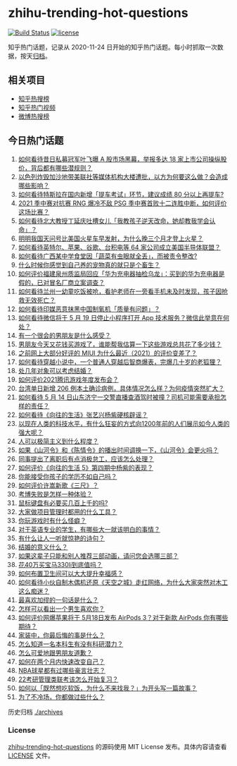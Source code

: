 # zhihu-trending-hot-questions

[![Build Status](https://github.com/justjavac/zhihu-trending-hot-questions/workflows/ci/badge.svg?branch=master)](https://github.com/justjavac/zhihu-trending-hot-questions/actions)
[![license](https://img.shields.io/github/license/justjavac/zhihu-trending-hot-questions)](https://github.com/justjavac/zhihu-trending-hot-questions/blob/master/LICENSE)

知乎热门话题，记录从 2020-11-24 日开始的知乎热门话题。每小时抓取一次数据，按天[归档](./archives)。

## 相关项目

- [知乎热搜榜](https://github.com/justjavac/zhihu-trending-top-search)
- [知乎热门视频](https://github.com/justjavac/zhihu-trending-hot-video)
- [微博热搜榜](https://github.com/justjavac/weibo-trending-hot-search)

## 今日热门话题

<!-- BEGIN -->
<!-- 最后更新时间 Mon May 17 2021 02:19:14 GMT+0800 (China Standard Time) -->

1. [如何看待昔日私募冠军叶飞曝 A 股市场黑幕，举报多达 18
   家上市公司操纵股价，背后都有哪些潜规则？](https://www.zhihu.com/question/459558051)
2. [以色列炸毁加沙地带美联社等媒体机构大楼遭批，以方为何要这么做？会造成哪些影响？](https://www.zhihu.com/question/459696493)
3. [如何看待特斯拉在国内新增「提车考试」环节，建议成绩 80
   分以上再提车?](https://www.zhihu.com/question/459595338)
4. [2021 季中赛对抗赛 RNG 爆冷不敌 PSG
   季中赛首败十二连胜中断，如何评价这场比赛？](https://www.zhihu.com/question/459807055)
5. [如何看待北大教授丁延庆吐槽女儿「我教孩子逆天改命，她却教我学会认命」？](https://www.zhihu.com/question/459213529)
6. [明明我国天问号比美国火星车早发射，为什么晚三个月才登上火星？](https://www.zhihu.com/question/445286711)
7. [如何看待英特尔、苹果、谷歌、台积电等 64
   家公司成立美国半导体联盟？](https://www.zhihu.com/question/459482645)
8. [如何看待广西某中学食堂因「蔬菜有虫眼就全丢」，而被责令整改?](https://www.zhihu.com/question/459462929)
9. [什么时候你感觉到自己养的宠物真的就只是个畜生？](https://www.zhihu.com/question/344278401)
10. [如何评价福建泉州质监局回应「华为充电器抽检乌龙」：买到的华为充电器是假的，已对冒名厂商立案调查？](https://www.zhihu.com/question/459575426)
11. [如何看待兰州一幼童吃饭被呛，看护老师在一旁看手机未及时发现，孩子因抢救无效死亡？](https://www.zhihu.com/question/459515468)
12. [如何看待印媒恶意抹黑中国制氧机「质量有问题」？](https://www.zhihu.com/question/459700129)
13. [如何看待微信将于 5 月 19 日停止小程序打开 App
    技术服务？微信此举意在何处？](https://www.zhihu.com/question/459459278)
14. [有一个很会的男朋友是什么感受？](https://www.zhihu.com/question/391872560)
15. [男朋友今天又花钱买游戏了，谁能帮我估算一下这些游戏总共花了多少钱？](https://www.zhihu.com/question/453441147)
16. [之前网上大部分好评的 MIUI
    为什么最近（2021）的评价变差了？](https://www.zhihu.com/question/452169697)
17. [如何看待穿越小说中，一个普通人穿越后智商爆表，完爆几十岁的老狐狸？](https://www.zhihu.com/question/376857581)
18. [处几年对象可以考虑结婚？](https://www.zhihu.com/question/450899653)
19. [如何评价2021腾讯游戏年度发布会？](https://www.zhihu.com/question/459484973)
20. [台湾单日新增 206
    例本土确诊病例，具体情况怎么样？为何疫情突然扩大？](https://www.zhihu.com/question/459736953)
21. [如何看待 5 月 14
    日山东济宁一交警直播查酒驾时被撞？司机可能需要承担怎样的责任？](https://www.zhihu.com/question/459588410)
22. [如何看待《向往的生活》张艺兴杨紫硬核辟谣？](https://www.zhihu.com/question/459521803)
23. [以现在人类的科技水平，有什么狂妄的方式向1200年前的人们展示如今人类的强大呢？](https://www.zhihu.com/question/456628031)
24. [人可以极简主义到什么程度？](https://www.zhihu.com/question/313020218)
25. [如果《山河令》和《陈情令》的播出时间调换一下，《山河令》会更火吗？](https://www.zhihu.com/question/459250772)
26. [同事提出了离职后有点消极怠工，应该怎么处理？](https://www.zhihu.com/question/434114178)
27. [如何评价《向往的生活 5》第四期中杨紫的表现？](https://www.zhihu.com/question/459467558)
28. [你能接受你孩子的学历不如自己吗？](https://www.zhihu.com/question/458655662)
29. [如何评价许嵩新歌《三尺》？](https://www.zhihu.com/question/459309963)
30. [考博失败是怎样一种体验？](https://www.zhihu.com/question/55449969)
31. [鼠标键盘有必要买几百上千的吗?](https://www.zhihu.com/question/459346809)
32. [大家做项目管理时都用的什么工具？](https://www.zhihu.com/question/38813402)
33. [你玩游戏时有什么怪癖？](https://www.zhihu.com/question/36169913)
34. [对于英语专业的学生，有哪些大一就该明白的事情？](https://www.zhihu.com/question/420512758)
35. [有什么让人一听就惊艳的诗句？](https://www.zhihu.com/question/457061535)
36. [结婚的意义什么？](https://www.zhihu.com/question/458425888)
37. [如果这辈子只能和别人推荐三部动画，请问您会选哪三部？](https://www.zhihu.com/question/459632635)
38. [花40万买宝马330li到底值吗？](https://www.zhihu.com/question/459431704)
39. [如何布置卫生间可以大大提升幸福感？](https://www.zhihu.com/question/453988104)
40. [如何看待小伙自制木偶机还原《天空之城》走红网络，为什么大家突然对木工这么痴迷？](https://www.zhihu.com/question/459454868)
41. [最喜欢加缪的一句话是什么？](https://www.zhihu.com/question/318208674)
42. [怎样可以看出一个男生喜欢你？](https://www.zhihu.com/question/457257289)
43. [如何评价网爆苹果将于 5月18日发布 AirPods 3？对于新款 AirPods
    你有哪些期待？](https://www.zhihu.com/question/459436442)
44. [家装中，你最后悔的事是什么？](https://www.zhihu.com/question/56054068)
45. [怎么知道一名本科生有没有科研潜力？](https://www.zhihu.com/question/458786106)
46. [怎么可爱地跟男朋友道歉？](https://www.zhihu.com/question/383772587)
47. [如何在两个月内快速改变自己？](https://www.zhihu.com/question/451986493)
48. [NBA球星都有过哪些豪言壮志？](https://www.zhihu.com/question/459318880)
49. [22考研管理类联考该怎么开始复习？](https://www.zhihu.com/question/428880602)
50. [如何以「既然想吃软饭，为什么不来找我？」为开头写一篇故事？](https://www.zhihu.com/question/454056791)
51. [为了不冷场，你都做过些什么？](https://www.zhihu.com/question/458658699)

<!-- END -->

历史归档 [./archives](./archives)

### License

[zhihu-trending-hot-questions](https://github.com/justjavac/zhihu-trending-hot-questions)
的源码使用 MIT License 发布。具体内容请查看 [LICENSE](./LICENSE) 文件。
